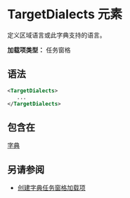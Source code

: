 # <a name="targetdialects-element"></a>TargetDialects 元素

定义区域语言或此字典支持的语言。

**加载项类型：** 任务窗格

## <a name="syntax"></a>语法

```XML
<TargetDialects>
   ...
</TargetDialects>
```

## <a name="contained-in"></a>包含在

[字典](dictionary.md)

## <a name="see-also"></a>另请参阅

- [创建字典任务窗格加载项](https://docs.microsoft.com/office/dev/add-ins/word/dictionary-task-pane-add-ins)
    
